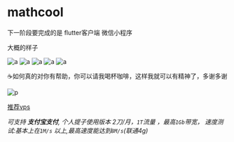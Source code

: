 # mathcool
下一阶段要完成的是 flutter客户端 微信小程序

大概的样子

![a](https://raw.githubusercontent.com/googege/mathcool/master/b.png)
![a](https://raw.githubusercontent.com/googege/mathcool/master/c.png)
![a](https://raw.githubusercontent.com/googege/mathcool/master/d.png)
![a](https://raw.githubusercontent.com/googege/mathcool/master/e.png)
![a](https://raw.githubusercontent.com/googege/mathcool/master/a.png)

☕️如何真的对你有帮助，你可以请我喝杯咖啡，这样我就可以有精神了，多谢多谢

![p](https://raw.githubusercontent.com/googege/Files/master/donate.png)

[推荐vps](https://app.cloudcone.com/?ref=2525)

*可支持 **支付宝支付**, 个人提子使用版本 2刀/月，`1T`流量 ，最高`1Gb`带宽， 速度测试:基本上在`1M/s` 以上,最高速度能达到`8M/s`(联通4g)*
